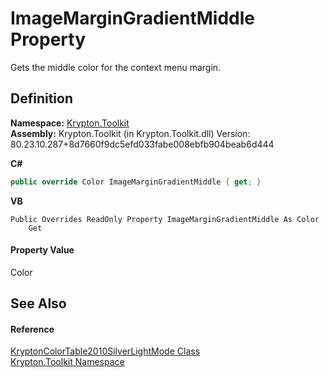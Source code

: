 # ImageMarginGradientMiddle Property


Gets the middle color for the context menu margin.



## Definition
**Namespace:** <a href="79d2eac2-21f4-54ff-7552-b20c33c30600.md">Krypton.Toolkit</a>  
**Assembly:** Krypton.Toolkit (in Krypton.Toolkit.dll) Version: 80.23.10.287+8d7660f9dc5efd033fabe008ebfb904beab6d444

**C#**
``` C#
public override Color ImageMarginGradientMiddle { get; }
```
**VB**
``` VB
Public Overrides ReadOnly Property ImageMarginGradientMiddle As Color
	Get
```



#### Property Value
Color

## See Also


#### Reference
<a href="31de9330-c4a8-f6c9-9d47-3cb7c74f1d13.md">KryptonColorTable2010SilverLightMode Class</a>  
<a href="79d2eac2-21f4-54ff-7552-b20c33c30600.md">Krypton.Toolkit Namespace</a>  
